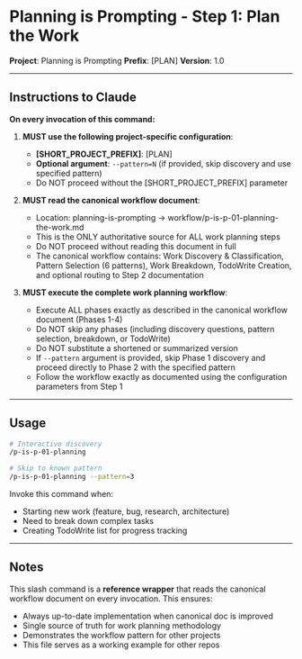 # Planning is Prompting - Step 1: Plan the Work

**Project**: Planning is Prompting
**Prefix**: [PLAN]
**Version**: 1.0

---

## Instructions to Claude

**On every invocation of this command:**

1. **MUST use the following project-specific configuration**:
   - **[SHORT_PROJECT_PREFIX]**: [PLAN]
   - **Optional argument**: `--pattern=N` (if provided, skip discovery and use specified pattern)
   - Do NOT proceed without the [SHORT_PROJECT_PREFIX] parameter

2. **MUST read the canonical workflow document**:
   - Location: planning-is-prompting → workflow/p-is-p-01-planning-the-work.md
   - This is the ONLY authoritative source for ALL work planning steps
   - Do NOT proceed without reading this document in full
   - The canonical workflow contains: Work Discovery & Classification, Pattern Selection (6 patterns), Work Breakdown, TodoWrite Creation, and optional routing to Step 2 documentation

3. **MUST execute the complete work planning workflow**:
   - Execute ALL phases exactly as described in the canonical workflow document (Phases 1-4)
   - Do NOT skip any phases (including discovery questions, pattern selection, breakdown, or TodoWrite)
   - Do NOT substitute a shortened or summarized version
   - If `--pattern` argument is provided, skip Phase 1 discovery and proceed directly to Phase 2 with the specified pattern
   - Follow the workflow exactly as documented using the configuration parameters from Step 1

---

## Usage

```bash
# Interactive discovery
/p-is-p-01-planning

# Skip to known pattern
/p-is-p-01-planning --pattern=3
```

Invoke this command when:
- Starting new work (feature, bug, research, architecture)
- Need to break down complex tasks
- Creating TodoWrite list for progress tracking

---

## Notes

This slash command is a **reference wrapper** that reads the canonical workflow document on every invocation. This ensures:
- Always up-to-date implementation when canonical doc is improved
- Single source of truth for work planning methodology
- Demonstrates the workflow pattern for other projects
- This file serves as a working example for other repos
